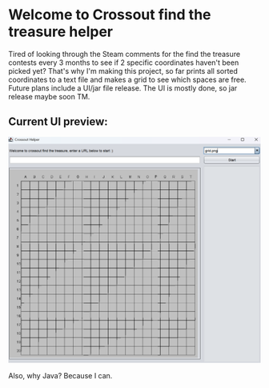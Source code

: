 # Welcome to Crossout find the treasure helper

Tired of looking through the Steam comments for the find the treasure contests every 3 months to see if 2 specific coordinates haven't been picked yet? 
That's why I'm making this project, so far prints all sorted coordinates to a text file and makes a grid to see which spaces are free. 
Future plans include a UI/jar file release. The UI is mostly done, so jar release maybe soon TM.

## Current UI preview:
![img.png](img.png)

Also, why Java? Because I can.
